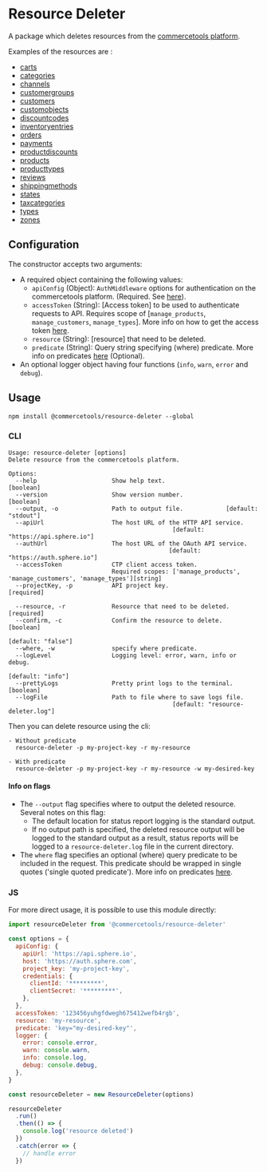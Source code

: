 # Resource Deleter

A package which deletes resources from the [commercetools platform](https://docs.commercetools.com/).

Examples of the resources are :

- [carts](https://docs.commercetools.com/http-api-projects-carts#delete-cart)
- [categories](https://docs.commercetools.com/http-api-projects-categories#delete-category)
- [channels](https://docs.commercetools.com/http-api-projects-channels#delete-channel)
- [customergroups](https://docs.commercetools.com/http-api-projects-customerGroups#delete-customergroup)
- [customers](https://docs.commercetools.com/http-api-projects-customers#delete-customer)
- [customobjects](https://docs.commercetools.com/http-api-projects-custom-objects#delete-customobject-by-id)
- [discountcodes](https://docs.commercetools.com/http-api-projects-discountCodes#delete-discountcode)
- [inventoryentries](https://docs.commercetools.com/http-api-projects-inventory#delete-an-inventoryentry)
- [orders](https://docs.commercetools.com/http-api-projects-orders#delete-order)
- [payments](https://docs.commercetools.com/http-api-projects-payments#delete-payment)
- [productdiscounts](https://docs.commercetools.com/http-api-projects-productDiscounts#delete-productdiscount)
- [products](https://docs.commercetools.com/http-api-projects-products#delete-product)
- [producttypes](https://docs.commercetools.com/http-api-projects-productTypes#delete-producttype)
- [reviews](https://docs.commercetools.com/http-api-projects-reviews#delete-review)
- [shippingmethods](https://docs.commercetools.com/http-api-projects-shippingMethods#delete-shippingmethod)
- [states](https://docs.commercetools.com/http-api-projects-states#delete-state)
- [taxcategories](https://docs.commercetools.com/http-api-projects-taxCategories#delete-taxcategory)
- [types](https://docs.commercetools.com/http-api-projects-types#delete-type)
- [zones](https://docs.commercetools.com/http-api-projects-zones#delete-zone)

## Configuration

The constructor accepts two arguments:

- A required object containing the following values:
  - `apiConfig` (Object): `AuthMiddleware` options for authentication on the commercetools platform. (Required. See [here](https://commercetools.github.io/nodejs/sdk/api/sdkMiddlewareAuth.html#named-arguments-options)).
  - `accessToken` (String): [Access token] to be used to authenticate requests to API. Requires scope of [`manage_products`, `manage_customers`, `manage_types`]. More info on how to get the access token [here](https://docs.commercetools.com/http-api-authorization.html#authorization-flows).
  - `resource` (String): [resource] that need to be deleted.
  - `predicate` (String): Query string specifying (where) predicate. More info on predicates [here](https://docs.commercetools.com/http-api.html#predicates) (Optional).
- An optional logger object having four functions (`info`, `warn`, `error` and `debug`).

## Usage

`npm install @commercetools/resource-deleter --global`

### CLI

```
Usage: resource-deleter [options]
Delete resource from the commercetools platform.

Options:
  --help                     Show help text.                           [boolean]
  --version                  Show version number.                       [boolean]
  --output, -o               Path to output file.            [default: "stdout"]
  --apiUrl                   The host URL of the HTTP API service.
                                              [default: "https://api.sphere.io"]
  --authUrl                  The host URL of the OAuth API service.
                                             [default: "https://auth.sphere.io"]
  --accessToken              CTP client access token.
                             Required scopes: ['manage_products', 'manage_customers', 'manage_types'][string]
  --projectKey, -p           API project key.                         [required]

  --resource, -r             Resource that need to be deleted.        [required]
  --confirm, -c              Confirm the resource to delete.          [boolean]
                                                               [default: "false"]
  --where, -w                specify where predicate.
  --logLevel                 Logging level: error, warn, info or debug.
                                                               [default: "info"]
  --prettyLogs               Pretty print logs to the terminal.         [boolean]
  --logFile                  Path to file where to save logs file.
                                              [default: "resource-deleter.log"]
```

Then you can delete resource using the cli:

```
- Without predicate
  resource-deleter -p my-project-key -r my-resource

- With predicate
  resource-deleter -p my-project-key -r my-resource -w my-desired-key
```

#### Info on flags

- The `--output` flag specifies where to output the deleted resource. Several notes on this flag:
  - The default location for status report logging is the standard output.
  - If no output path is specified, the deleted resource output will be logged to the standard output as a result, status reports will be logged to a `resource-deleter.log` file in the current directory.
- The `where` flag specifies an optional (where) query predicate to be included in the request. This predicate should be wrapped in single quotes ('single quoted predicate'). More info on predicates [here](https://docs.commercetools.com/http-api.html#predicates).

### JS

For more direct usage, it is possible to use this module directly:

```js
import resourceDeleter from '@commercetools/resource-deleter'

const options = {
  apiConfig: {
    apiUrl: 'https://api.sphere.io',
    host: 'https://auth.sphere.com',
    project_key: 'my-project-key',
    credentials: {
      clientId: '*********',
      clientSecret: '*********',
    },
  },
  accessToken: '123456yuhgfdwegh675412wefb4rgb',
  resource: 'my-resource',
  predicate: 'key="my-desired-key"',
  logger: {
    error: console.error,
    warn: console.warn,
    info: console.log,
    debug: console.debug,
  },
}

const resourceDeleter = new ResourceDeleter(options)

resourceDeleter
  .run()
  .then(() => {
    console.log('resource deleted')
  })
  .catch(error => {
    // handle error
  })
```

